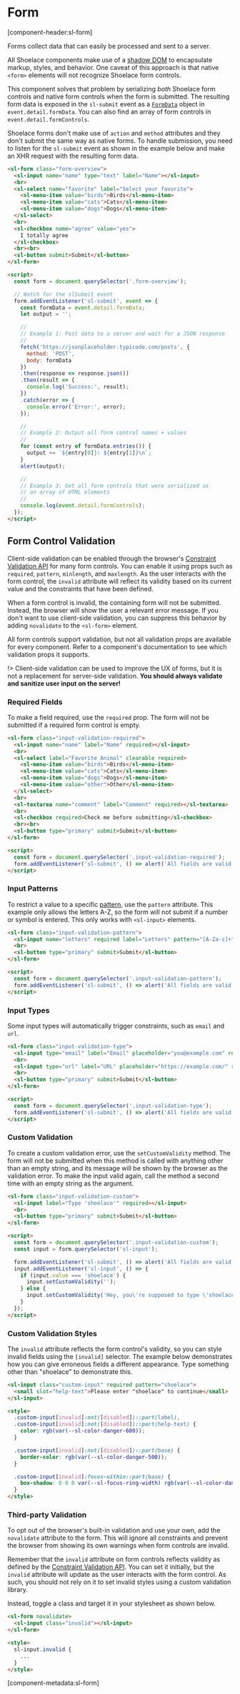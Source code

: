 # Form

[component-header:sl-form]

Forms collect data that can easily be processed and sent to a server.

All Shoelace components make use of a [shadow DOM](https://developer.mozilla.org/en-US/docs/Web/Web_Components/Using_shadow_DOM) to encapsulate markup, styles, and behavior. One caveat of this approach is that native `<form>` elements will not recognize Shoelace form controls.

This component solves that problem by serializing _both_ Shoelace form controls and native form controls when the form is submitted. The resulting form data is exposed in the `sl-submit` event as a [`FormData`](https://developer.mozilla.org/en-US/docs/Web/API/FormData) object in `event.detail.formData`. You can also find an array of form controls in `event.detail.formControls`.

Shoelace forms don't make use of `action` and `method` attributes and they don't submit the same way as native forms. To handle submission, you need to listen for the `sl-submit` event as shown in the example below and make an XHR request with the resulting form data.

```html preview
<sl-form class="form-overview">
  <sl-input name="name" type="text" label="Name"></sl-input>
  <br>
  <sl-select name="favorite" label="Select your favorite">
    <sl-menu-item value="birds">Birds</sl-menu-item>
    <sl-menu-item value="cats">Cats</sl-menu-item>
    <sl-menu-item value="dogs">Dogs</sl-menu-item>
  </sl-select>
  <br>
  <sl-checkbox name="agree" value="yes">
    I totally agree
  </sl-checkbox>
  <br><br>
  <sl-button submit>Submit</sl-button>
</sl-form>

<script>
  const form = document.querySelector('.form-overview');

  // Watch for the slSubmit event
  form.addEventListener('sl-submit', event => {
    const formData = event.detail.formData;
    let output = '';

    //
    // Example 1: Post data to a server and wait for a JSON response
    //
    fetch('https://jsonplaceholder.typicode.com/posts', {
      method: 'POST',
      body: formData
    })
    .then(response => response.json())
    .then(result => {
      console.log('Success:', result);
    })
    .catch(error => {
      console.error('Error:', error);
    });

    //
    // Example 2: Output all form control names + values
    //
    for (const entry of formData.entries()) {
      output += `${entry[0]}: ${entry[1]}\n`;
    }
    alert(output);

    //
    // Example 3: Get all form controls that were serialized as 
    // an array of HTML elements
    //
    console.log(event.detail.formControls);
  });
</script>
```

## Form Control Validation

Client-side validation can be enabled through the browser's [Constraint Validation API](https://developer.mozilla.org/en-US/docs/Web/Guide/HTML/HTML5/Constraint_validation) for many form controls. You can enable it using props such as `required`, `pattern`, `minlength`, and `maxlength`. As the user interacts with the form control, the `invalid` attribute will reflect its validity based on its current value and the constraints that have been defined.

When a form control is invalid, the containing form will not be submitted. Instead, the browser will show the user a relevant error message. If you don't want to use client-side validation, you can suppress this behavior by adding `novalidate` to the `<sl-form>` element.

All form controls support validation, but not all validation props are available for every component. Refer to a component's documentation to see which validation props it supports.

!> Client-side validation can be used to improve the UX of forms, but it is not a replacement for server-side validation. **You should always validate and sanitize user input on the server!**

### Required Fields

To make a field required, use the `required` prop. The form will not be submitted if a required form control is empty.

```html preview
<sl-form class="input-validation-required">
  <sl-input name="name" label="Name" required></sl-input>
  <br>
  <sl-select label="Favorite Animal" clearable required>
    <sl-menu-item value="birds">Birds</sl-menu-item>
    <sl-menu-item value="cats">Cats</sl-menu-item>
    <sl-menu-item value="dogs">Dogs</sl-menu-item>
    <sl-menu-item value="other">Other</sl-menu-item>
  </sl-select>
  <br>
  <sl-textarea name="comment" label="Comment" required></sl-textarea>
  <br>
  <sl-checkbox required>Check me before submitting</sl-checkbox>
  <br><br>
  <sl-button type="primary" submit>Submit</sl-button>
</sl-form>

<script>
  const form = document.querySelector('.input-validation-required');
  form.addEventListener('sl-submit', () => alert('All fields are valid!'));
</script>
```

### Input Patterns

To restrict a value to a specific [pattern](https://developer.mozilla.org/en-US/docs/Web/HTML/Attributes/pattern), use the `pattern` attribute. This example only allows the letters A-Z, so the form will not submit if a number or symbol is entered. This only works with `<sl-input>` elements.

```html preview
<sl-form class="input-validation-pattern">
  <sl-input name="letters" required label="Letters" pattern="[A-Za-z]+"></sl-input>
  <br>
  <sl-button type="primary" submit>Submit</sl-button>
</sl-form>

<script>
  const form = document.querySelector('.input-validation-pattern');
  form.addEventListener('sl-submit', () => alert('All fields are valid!'));
</script>
```

### Input Types

Some input types will automatically trigger constraints, such as `email` and `url`.

```html preview
<sl-form class="input-validation-type">
  <sl-input type="email" label="Email" placeholder="you@example.com" required></sl-input>
  <br>
  <sl-input type="url" label="URL" placeholder="https://example.com/" required></sl-input>
  <br>
  <sl-button type="primary" submit>Submit</sl-button>
</sl-form>

<script>
  const form = document.querySelector('.input-validation-type');
  form.addEventListener('sl-submit', () => alert('All fields are valid!'));
</script>
```

### Custom Validation

To create a custom validation error, use the `setCustomValidity` method. The form will not be submitted when this method is called with anything other than an empty string, and its message will be shown by the browser as the validation error. To make the input valid again, call the method a second time with an empty string as the argument.

```html preview
<sl-form class="input-validation-custom">
  <sl-input label="Type 'shoelace'" required></sl-input>
  <br>
  <sl-button type="primary" submit>Submit</sl-button>
</sl-form>

<script>
  const form = document.querySelector('.input-validation-custom');
  const input = form.querySelector('sl-input');

  form.addEventListener('sl-submit', () => alert('All fields are valid!'));
  input.addEventListener('sl-input', () => {
    if (input.value === 'shoelace') {
      input.setCustomValidity('');
    } else {
      input.setCustomValidity('Hey, you\'re supposed to type \'shoelace\' before submitting this!');
    }
  });
</script>
```

### Custom Validation Styles

The `invalid` attribute reflects the form control's validity, so you can style invalid fields using the `[invalid]` selector. The example below demonstrates how you can give erroneous fields a different appearance. Type something other than "shoelace" to demonstrate this.

```html preview
<sl-input class="custom-input" required pattern="shoelace">
  <small slot="help-text">Please enter "shoelace" to continue</small>
</sl-input>

<style>
  .custom-input[invalid]:not([disabled])::part(label),
  .custom-input[invalid]:not([disabled])::part(help-text) {
    color: rgb(var(--sl-color-danger-600));
  }

  .custom-input[invalid]:not([disabled])::part(base) {      
    border-color: rgb(var(--sl-color-danger-500));
  } 

  .custom-input[invalid]:focus-within::part(base) {
    box-shadow: 0 0 0 var(--sl-focus-ring-width) rgb(var(--sl-color-danger-500) / var(--sl-focus-ring-alpha));
  }
</style>
```

### Third-party Validation

To opt out of the browser's built-in validation and use your own, add the `novalidate` attribute to the form. This will ignore all constraints and prevent the browser from showing its own warnings when form controls are invalid.

Remember that the `invalid` attribute on form controls reflects validity as defined by the [Constraint Validation API](https://developer.mozilla.org/en-US/docs/Web/Guide/HTML/HTML5/Constraint_validation). You can set it initially, but the `invalid` attribute will update as the user interacts with the form control. As such, you should not rely on it to set invalid styles using a custom validation library.

Instead, toggle a class and target it in your stylesheet as shown below.

```html
<sl-form novalidate>
  <sl-input class="invalid"></sl-input>
</sl-form>

<style>
  sl-input.invalid {
    ...
  }
</style>
```

[component-metadata:sl-form]
